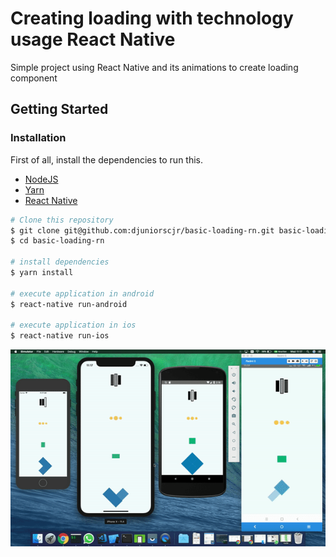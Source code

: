 # Creating loading with technology usage React Native
Simple project using React Native and its animations to create loading component

## Getting Started

### Installation

First of all, install the dependencies to run this.

- [NodeJS](http://nodejs.org/)
- [Yarn](https://yarnpkg.com/)
- [React Native](https://facebook.github.io/react-native/)


```sh
# Clone this repository
$ git clone git@github.com:djuniorscjr/basic-loading-rn.git basic-loading-rn
$ cd basic-loading-rn

# install dependencies
$ yarn install

# execute application in android
$ react-native run-android

# execute application in ios
$ react-native run-ios
```
![](screens/loading.gif)
